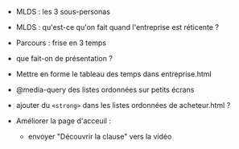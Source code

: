 - MLDS : les 3 sous-personas
- MLDS : qu'est-ce qu'on fait quand l'entreprise est réticente ?
- Parcours : frise en 3 temps
- que fait-on de présentation ?

- Mettre en forme le tableau des temps dans entreprise.html
- @media-query des listes ordonnées sur petits écrans
- ajouter du `<strong>` dans les listes ordonnées de acheteur.html ?
- Améliorer la page d'acceuil :
  * envoyer "Découvrir la clause" vers la vidéo
